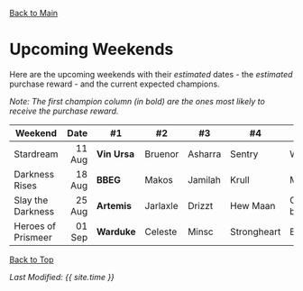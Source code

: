 [Back to Main](index.md)

# Upcoming Weekends

Here are the upcoming weekends with their *estimated* dates - the *estimated* purchase reward - and the current expected champions.

*Note: The first champion column (in bold) are the ones most likely to receive the purchase reward.*

| Weekend | Date | #1 | #2 | #3 | #4 | #5 | Reward |
|---|--:|---|---|---|---|---|---|
| Stardream | 11 Aug | **Vin Ursa** | Bruenor | Asharra | Sentry | Widdle | Golden Epic |
| Darkness Rises | 18 Aug | **BBEG** | Makos | Jamilah | Krull | Miria | Golden Epic |
| Slay the Darkness | 25 Aug | **Artemis** | Jarlaxle | Drizzt | Hew Maan | Catti-brie | Golden Epic |
| Heroes of Prismeer | 01 Sep | **Warduke** | Celeste | Minsc | Strongheart | Evandra | Golden Epic |

[Back to Top](#top)

*Last Modified: {{ site.time }}*